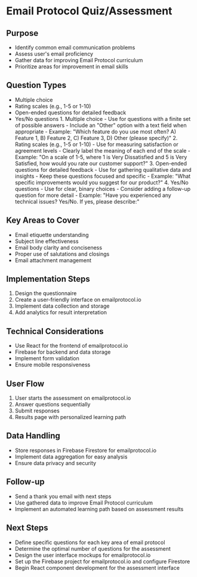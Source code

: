 # Email Protocol Quiz/Assessment

## Purpose
- Identify common email communication problems
- Assess user's email proficiency
- Gather data for improving Email Protocol curriculum
- Prioritize areas for improvement in email skills

## Question Types
- Multiple choice
- Rating scales (e.g., 1-5 or 1-10)
- Open-ended questions for detailed feedback
- Yes/No questions
        1. Multiple choice
        - Use for questions with a finite set of possible answers
        - Include an "Other" option with a text field when appropriate
        - Example: "Which feature do you use most often? A) Feature 1, B) Feature 2, C) Feature 3, D) Other (please specify)"
        2. Rating scales (e.g., 1-5 or 1-10)
        - Use for measuring satisfaction or agreement levels
        - Clearly label the meaning of each end of the scale
        - Example: "On a scale of 1-5, where 1 is Very Dissatisfied and 5 is Very Satisfied, how would you rate our customer support?"
        3. Open-ended questions for detailed feedback
        - Use for gathering qualitative data and insights
        - Keep these questions focused and specific
        - Example: "What specific improvements would you suggest for our product?"
        4. Yes/No questions
        - Use for clear, binary choices
        - Consider adding a follow-up question for more detail
        - Example: "Have you experienced any technical issues? Yes/No. If yes, please describe:"



## Key Areas to Cover
- Email etiquette understanding
- Subject line effectiveness
- Email body clarity and conciseness
- Proper use of salutations and closings
- Email attachment management

## Implementation Steps
1. Design the questionnaire
2. Create a user-friendly interface on emailprotocol.io
3. Implement data collection and storage
4. Add analytics for result interpretation

## Technical Considerations
- Use React for the frontend of emailprotocol.io
- Firebase for backend and data storage
- Implement form validation
- Ensure mobile responsiveness

## User Flow
1. User starts the assessment on emailprotocol.io
2. Answer questions sequentially
3. Submit responses
4. Results page with personalized learning path

## Data Handling
- Store responses in Firebase Firestore for emailprotocol.io
- Implement data aggregation for easy analysis
- Ensure data privacy and security

## Follow-up
- Send a thank you email with next steps
- Use gathered data to improve Email Protocol curriculum
- Implement an automated learning path based on assessment results

## Next Steps
- Define specific questions for each key area of email protocol
- Determine the optimal number of questions for the assessment
- Design the user interface mockups for emailprotocol.io
- Set up the Firebase project for emailprotocol.io and configure Firestore
- Begin React component development for the assessment interface
